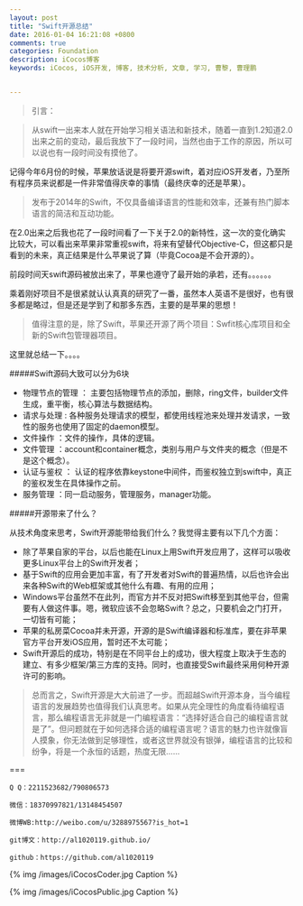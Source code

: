 ```yaml
---
layout: post
title: "Swift开源总结"
date: 2016-01-04 16:21:08 +0800
comments: true
categories: Foundation
description: iCocos博客
keywords: iCocos, iOS开发, 博客, 技术分析, 文章, 学习, 曹黎, 曹理鹏


---
```



> 引言：

> 从swift一出来本人就在开始学习相关语法和新技术，随着一直到1.2知道2.0出来之前的变动，最后我放下了一段时间，当然也由于工作的原因，所以可以说也有一段时间没有摸他了。



记得今年6月份的时候，苹果放话说是将要开源swift，着对应iOS开发者，乃至所有程序员来说都是一件非常值得庆幸的事情（最终庆幸的还是苹果）。

> 发布于2014年的Swift，不仅具备编译语言的性能和效率，还兼有热门脚本语言的简洁和互动功能。

在2.0出来之后我也花了一段时间看了一下关于2.0的新特性，这一次的变化确实比较大，可以看出来苹果非常重视swift，将来有望替代Objective-C，但这都只是看到的未来，真正结果是什么苹果说了算（毕竟Cocoa是不会开源的）。


<!--more-->



前段时间天swift源码被放出来了，苹果也遵守了最开始的承若，还有。。。。。。


乘着刚好项目不是很紧就认认真真的研究了一番，虽然本人英语不是很好，也有很多都是略过，但是还是学到了和那多东西，主要的是苹果的思想！

> 值得注意的是，除了Swift，苹果还开源了两个项目：Swfit核心库项目和全新的Swift包管理器项目。



这里就总结一下。。。。


 
#####Swift源码大致可以分为6块

* 物理节点的管理   ： 主要包括物理节点的添加，删除，ring文件，builder文件生成，重平衡，核心算法与数据结构。
* 请求与处理    : 各种服务处理请求的模型，都使用线程池来处理并发请求，一致性的服务也使用了固定的daemon模型。
* 文件操作    ：文件的操作，具体的逻辑。
* 文件管理    ：account和container概念，类别与用户与文件夹的概念（但是不是这个概念）。
* 认证与鉴权    ： 认证的程序依靠keystone中间件，而鉴权独立到swift中，真正的鉴权发生在具体操作之前。
* 服务管理    ：同一启动服务，管理服务，manager功能。






#####开源带来了什么？

从技术角度来思考，Swift开源能带给我们什么？我觉得主要有以下几个方面：

* 除了苹果自家的平台，以后也能在Linux上用Swift开发应用了，这样可以吸收更多Linux平台上的Swift开发者；
* 基于Swift的应用会更加丰富，有了开发者对Swift的普遍热情，以后也许会出来各种Swift的Web框架或其他什么有趣、有用的应用；
* Windows平台虽然不在此列，而官方并不反对把Swift移至到其他平台，但需要有人做这件事。嗯，微软应该不会忽略Swift？总之，只要机会之门打开，一切皆有可能；
* 苹果的私房菜Cocoa并未开源，开源的是Swift编译器和标准库，要在非苹果官方平台开发iOS应用，暂时还不太可能；
* Swift开源后的成功，特别是在不同平台上的成功，很大程度上取决于生态的建立、有多少框架/第三方库的支持。同时，也直接受Swift最终采用何种开源许可的影响。


> 总而言之，Swift开源是大大前进了一步。而超越Swift开源本身，当今编程语言的发展趋势也值得我们认真思考。如果从完全理性的角度看待编程语言，那么编程语言无非就是一门编程语言：“选择好适合自己的编程语言就是了”。但问题就在于如何选择合适的编程语言呢？语言的魅力也许就像盲人摸象，你无法做到足够理性，或者这世界就没有银弹，编程语言的比较和纷争，将是一个永恒的话题，热度无限......

===

    Q Q：2211523682/790806573

    微信：18370997821/13148454507
    
    微博WB:http://weibo.com/u/3288975567?is_hot=1
    
	git博文：http://al1020119.github.io/
	
	github：https://github.com/al1020119


{% img /images/iCocosCoder.jpg Caption %}  

{% img /images/iCocosPublic.jpg Caption %}  